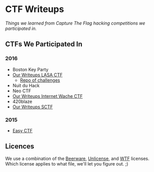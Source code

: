 # CTF Writeups

*Things we learned from Capture The Flag hacking competitions we participated in.*

## CTFs We Participated In


### 2016

* Boston Key Party
* [Our Writeups LASA CTF](./2016/LASA-CTF)
  * [Repo of challenges](https://github.com/LASACTF/LASACTF-Problems/tree/master/Problems)
* Nuit du Hack
* Neo CTF
* [Our Writeups Internet Wache CTF](./2016/InternetWache-CTF)
* 420blaze
* [Our Writeups SCTF](./2016/SCTF)

### 2015

* [Easy CTF](./2015/EasyCTF2015)


## Licences

We use a combination of the [Beerware](https://tldrlegal.com/license/beerware-license), [Unlicense](http://unlicense.org), and [WTF](http://www.wtfpl.net/txt/copying) licenses. Which license applies to what file, we'll let you figure out. ;)
